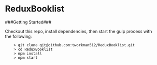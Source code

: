 # ReduxBooklist

###Getting Started###

Checkout this repo, install dependencies, then start the gulp process with the following:

```
	> git clone git@github.com:tworkman512/ReduxBooklist.git
	> cd ReduxBooklist
	> npm install
	> npm start
```
